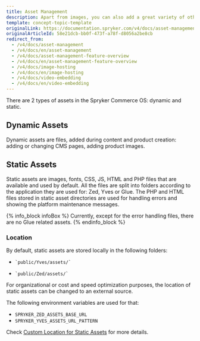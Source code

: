```yaml
---
title: Asset Management
description: Apart from images, you can also add a great variety of other assets to your shop, like presentations, pdf documents, graphics, banners and many more.
template: concept-topic-template
originalLink: https://documentation.spryker.com/v4/docs/asset-management
originalArticleId: 58e21dcb-bb0f-473f-a78f-d8056a2be8cb
redirect_from:
  - /v4/docs/asset-management
  - /v4/docs/en/asset-management
  - /v4/docs/asset-management-feature-overview
  - /v4/docs/en/asset-management-feature-overview
  - /v4/docs/image-hosting
  - /v4/docs/en/image-hosting
  - /v4/docs/video-embedding
  - /v4/docs/en/video-embedding
---
```


There are 2 types of assets in the Spryker Commerce OS: dynamic and static.

## Dynamic Assets

Dynamic assets are files, added during content and product creation: adding or changing CMS pages, adding product images.

## Static Assets

Static assets are images, fonts, CSS, JS, HTML and PHP files that are available and used by default. All the files are split into folders according to the application they are used for: Zed, Yves or Glue. The PHP and HTML files stored in static asset directories are used for handling errors and showing the platform maintenance messages.

{% info_block infoBox %}
Currently, except for the error handling files, there are no Glue related assets.
{% endinfo_block %}

### Location

By default, static assets are stored locally in the following folders:

*     `public/Yves/assets/`
*     `public/Zed/assets/`

For organizational or cost and speed optimization purposes, the location of static assets can be changed to an external source.

The following environment variables are used for that:

*   `SPRYKER_ZED_ASSETS_BASE_URL`
*   `SPRYKER_YVES_ASSETS_URL_PATTERN`

Check [Custom Location for Static Assets](/docs/scos/dev/technical-enhancements/custom-location-for-static-assets.html) for more details.
